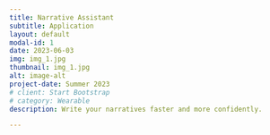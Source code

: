 ```yaml
---
title: Narrative Assistant
subtitle: Application
layout: default
modal-id: 1
date: 2023-06-03
img: img_1.jpg
thumbnail: img_1.jpg
alt: image-alt
project-date: Summer 2023
# client: Start Bootstrap
# category: Wearable
description: Write your narratives faster and more confidently.

---
```

